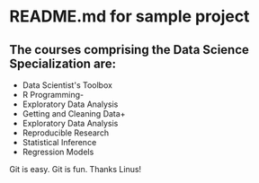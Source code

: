 # README.md for sample project
## The courses comprising the Data Science Specialization are:

* Data Scientist's Toolbox
* R Programming-
* Exploratory Data Analysis
* Getting and Cleaning Data+
* Exploratory Data Analysis
* Reproducible Research
* Statistical Inference
* Regression Models
 
Git is easy. Git is fun. Thanks Linus!
